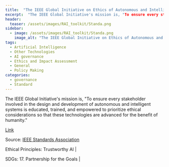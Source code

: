 ```yaml
---
title:  "The IEEE Global Initiative on Ethics of Autonomous and Intelligent Systems"  
excerpt:  "The IEEE Global Initiative's mission is, "To ensure every stakeholder involved in the design and development of autonomous and intelligent systems is educated, trained, and empowered to prioritize ethical considerations so that these techno (...)"  
header:
  teaser: /assets/images/RAI_toolkit/Standa.png
sidebar:
  - image: /assets/images/RAI_toolkit/Standa.png
    image_alt: "The IEEE Global Initiative on Ethics of Autonomous and Intelligent Systems"
tags:
  - Artificial Intelligence
  - Other Technologies
  - AI governance
  - Ethics and Impact Assessment
  - General
  - Policy Making
categories:
  - governance
  - Standard
---
```

The IEEE Global Initiative's mission is, "To ensure every stakeholder involved in the design and development of autonomous and intelligent systems is educated, trained, and empowered to prioritize ethical considerations so that these technologies are advanced for the benefit of humanity."

[Link](https://standards.ieee.org/industry-connections/ec/autonomous-systems/)

Source: [IEEE Standards Association](https://standards.ieee.org/)

Ethical Principles: Trustworthy AI | 

SDGs: 17. Partnership for the Goals | 
